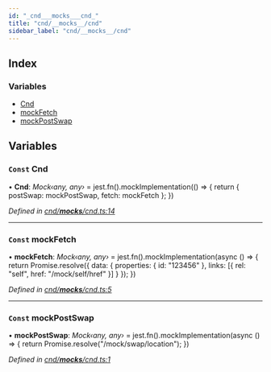 ```yaml
---
id: "_cnd___mocks___cnd_"
title: "cnd/__mocks__/cnd"
sidebar_label: "cnd/__mocks__/cnd"
---
```


## Index

### Variables

* [Cnd](_cnd___mocks___cnd_.md#const-cnd)
* [mockFetch](_cnd___mocks___cnd_.md#const-mockfetch)
* [mockPostSwap](_cnd___mocks___cnd_.md#const-mockpostswap)

## Variables

### `Const` Cnd

• **Cnd**: *Mock‹any, any›* = jest.fn().mockImplementation(() => {
  return {
    postSwap: mockPostSwap,
    fetch: mockFetch
  };
})

*Defined in [cnd/__mocks__/cnd.ts:14](https://github.com/comit-network/comit-js-sdk/blob/d75521e/src/cnd/__mocks__/cnd.ts#L14)*

___

### `Const` mockFetch

• **mockFetch**: *Mock‹any, any›* = jest.fn().mockImplementation(async () => {
  return Promise.resolve({
    data: {
      properties: { id: "123456" },
      links: [{ rel: "self", href: "/mock/self/href" }]
    }
  });
})

*Defined in [cnd/__mocks__/cnd.ts:5](https://github.com/comit-network/comit-js-sdk/blob/d75521e/src/cnd/__mocks__/cnd.ts#L5)*

___

### `Const` mockPostSwap

• **mockPostSwap**: *Mock‹any, any›* = jest.fn().mockImplementation(async () => {
  return Promise.resolve("/mock/swap/location");
})

*Defined in [cnd/__mocks__/cnd.ts:1](https://github.com/comit-network/comit-js-sdk/blob/d75521e/src/cnd/__mocks__/cnd.ts#L1)*
